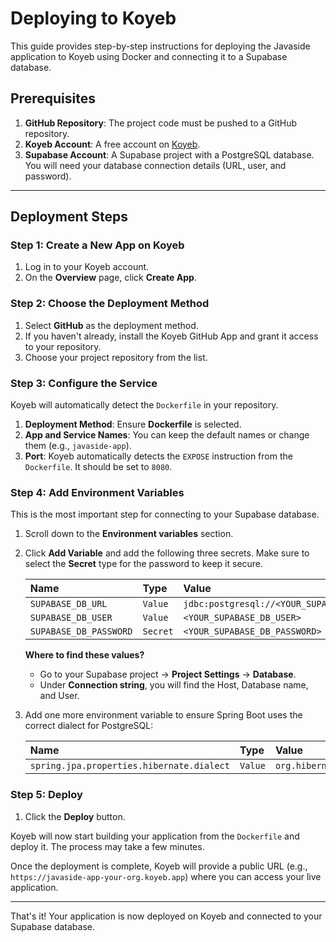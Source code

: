 # Deploying to Koyeb

This guide provides step-by-step instructions for deploying the Javaside application to Koyeb using Docker and connecting it to a Supabase database.

## Prerequisites

1.  **GitHub Repository**: The project code must be pushed to a GitHub repository.
2.  **Koyeb Account**: A free account on [Koyeb](https://www.koyeb.com/).
3.  **Supabase Account**: A Supabase project with a PostgreSQL database. You will need your database connection details (URL, user, and password).

---

## Deployment Steps

### Step 1: Create a New App on Koyeb

1.  Log in to your Koyeb account.
2.  On the **Overview** page, click **Create App**.

### Step 2: Choose the Deployment Method

1.  Select **GitHub** as the deployment method.
2.  If you haven't already, install the Koyeb GitHub App and grant it access to your repository.
3.  Choose your project repository from the list.

### Step 3: Configure the Service

Koyeb will automatically detect the `Dockerfile` in your repository.

1.  **Deployment Method**: Ensure **Dockerfile** is selected.
2.  **App and Service Names**: You can keep the default names or change them (e.g., `javaside-app`).
3.  **Port**: Koyeb automatically detects the `EXPOSE` instruction from the `Dockerfile`. It should be set to `8080`.

### Step 4: Add Environment Variables

This is the most important step for connecting to your Supabase database.

1.  Scroll down to the **Environment variables** section.
2.  Click **Add Variable** and add the following three secrets. Make sure to select the **Secret** type for the password to keep it secure.

    | Name | Type | Value |
    | :--- | :--- | :--- |
    | `SUPABASE_DB_URL` | `Value` | `jdbc:postgresql://<YOUR_SUPABASE_HOST>:5432/<YOUR_DB_NAME>` |
    | `SUPABASE_DB_USER` | `Value` | `<YOUR_SUPABASE_DB_USER>` |
    | `SUPABASE_DB_PASSWORD` | `Secret` | `<YOUR_SUPABASE_DB_PASSWORD>` |

    **Where to find these values?**
    - Go to your Supabase project -> **Project Settings** -> **Database**.
    - Under **Connection string**, you will find the Host, Database name, and User.

4.  Add one more environment variable to ensure Spring Boot uses the correct dialect for PostgreSQL:

    | Name | Type | Value |
    | :--- | :--- | :--- |
    | `spring.jpa.properties.hibernate.dialect` | `Value` | `org.hibernate.dialect.PostgreSQLDialect` |

### Step 5: Deploy

1.  Click the **Deploy** button.

Koyeb will now start building your application from the `Dockerfile` and deploy it. The process may take a few minutes.

Once the deployment is complete, Koyeb will provide a public URL (e.g., `https://javaside-app-your-org.koyeb.app`) where you can access your live application.

---

That's it! Your application is now deployed on Koyeb and connected to your Supabase database.
